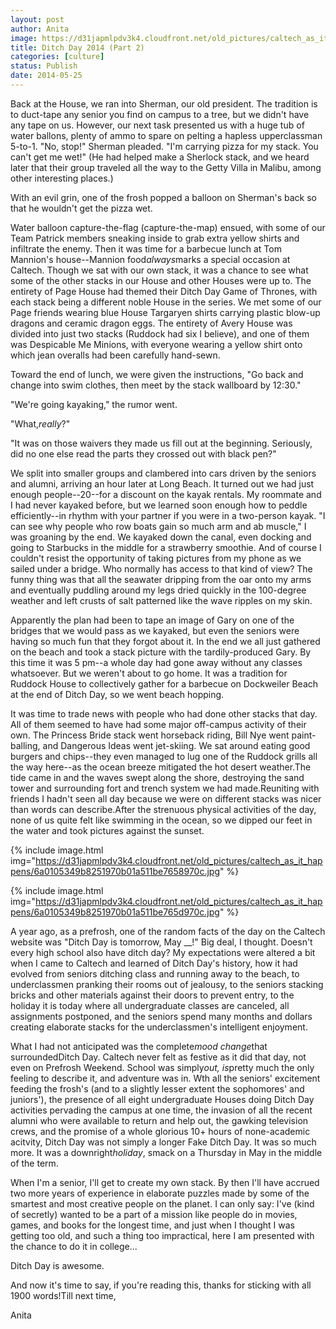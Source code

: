```yaml
---
layout: post
author: Anita
image: https://d31japmlpdv3k4.cloudfront.net/old_pictures/caltech_as_it_happens/6a0105349b8251970b01a511be764c970c.jpg
title: Ditch Day 2014 (Part 2)
categories: [culture]
status: Publish
date: 2014-05-25
---
```



Back at the House, we ran into Sherman, our old president. The tradition is to duct-tape any senior you find on campus to a tree, but we didn't have any tape on us. However, our next task presented us with a huge tub of water ballons, plenty of ammo to spare on pelting a hapless upperclassman 5-to-1. "No, stop!" Sherman pleaded. "I'm carrying pizza for my stack. You can't get me wet!" (He had helped make a Sherlock stack, and we heard later that their group traveled all the way to the Getty Villa in Malibu, among other interesting places.)

With an evil grin, one of the frosh popped a balloon on Sherman's back so that he wouldn't get the pizza wet.

Water balloon capture-the-flag (capture-the-map) ensued, with some of our Team Patrick members sneaking inside to grab extra yellow shirts and infiltrate the enemy. Then it was time for a barbecue lunch at Tom Mannion's house--Mannion food*always*marks a special occasion at Caltech. Though we sat with our own stack, it was a chance to see what some of the other stacks in our House and other Houses were up to. The entirety of Page House had themed their Ditch Day Game of Thrones, with each stack being a different noble House in the series. We met some of our Page friends wearing blue House Targaryen shirts carrying plastic blow-up dragons and ceramic dragon eggs. The entirety of Avery House was divided into just two stacks (Ruddock had six I believe), and one of them was Despicable Me Minions, with everyone wearing a yellow shirt onto which jean overalls had been carefully hand-sewn.

Toward the end of lunch, we were given the instructions, "Go back and change into swim clothes, then meet by the stack wallboard by 12:30."

"We're going kayaking," the rumor went.

"What,*really*?"

"It was on those waivers they made us fill out at the beginning. Seriously, did no one else read the parts they crossed out with black pen?"

We split into smaller groups and clambered into cars driven by the seniors and alumni, arriving an hour later at Long Beach. It turned out we had just enough people--20--for a discount on the kayak rentals. My roommate and I had never kayaked before, but we learned soon enough how to peddle efficiently--in rhythm with your partner if you were in a two-person kayak. "I can see why people who row boats gain so much arm and ab muscle," I was groaning by the end. We kayaked down the canal, even docking and going to Starbucks in the middle for a strawberry smoothie. And of course I couldn't resist the opportunity of taking pictures from my phone as we sailed under a bridge. Who normally has access to that kind of view? The funny thing was that all the seawater dripping from the oar onto my arms and eventually puddling around my legs dried quickly in the 100-degree weather and left crusts of salt patterned like the wave ripples on my skin.

Apparently the plan had been to tape an image of Gary on one of the bridges that we would pass as we kayaked, but even the seniors were having so much fun that they forgot about it. In the end we all just gathered on the beach and took a stack picture with the tardily-produced Gary. By this time it was 5 pm--a whole day had gone away without any classes whatsoever. But we weren't about to go home. It was a tradition for Ruddock House to collectively gather for a barbecue on Dockweiler Beach at the end of Ditch Day, so we went beach hopping.

It was time to trade news with people who had done other stacks that day. All of them seemed to have had some major off-campus activity of their own. The Princess Bride stack went horseback riding, Bill Nye went paint-balling, and Dangerous Ideas went jet-skiing. We sat around eating good burgers and chips--they even managed to lug one of the Ruddock grills all the way here--as the ocean breeze mitigated the hot desert weather.The tide came in and the waves swept along the shore, destroying the sand tower and surrounding fort and trench system we had made.Reuniting with friends I hadn't seen all day because we were on different stacks was nicer than words can describe.After the strenuous physical activities of the day, none of us quite felt like swimming in the ocean, so we dipped our feet in the water and took pictures against the sunset.


{% include image.html img="https://d31japmlpdv3k4.cloudfront.net/old_pictures/caltech_as_it_happens/6a0105349b8251970b01a511be7658970c.jpg" %}


{% include image.html img="https://d31japmlpdv3k4.cloudfront.net/old_pictures/caltech_as_it_happens/6a0105349b8251970b01a511be765d970c.jpg" %}

A year ago, as a prefrosh, one of the random facts of the day on the Caltech website was "Ditch Day is tomorrow, May __!" Big deal, I thought. Doesn't every high school also have ditch day? My expectations were altered a bit when I came to Caltech and learned of Ditch Day's history, how it had evolved from seniors ditching class and running away to the beach, to underclassmen pranking their rooms out of jealousy, to the seniors stacking bricks and other materials against their doors to prevent entry, to the holiday it is today where all undergraduate classes are canceled, all assignments postponed, and the seniors spend many months and dollars creating elaborate stacks for the underclassmen's intelligent enjoyment.

What I had not anticipated was the complete*mood change*that surroundedDitch Day. Caltech never felt as festive as it did that day, not even on Prefrosh Weekend. School was simply*out, is*pretty much the only feeling to describe it, and adventure was in. Wth all the seniors' excitement feeding the frosh's (and to a slightly lesser extent the sophomores' and juniors'), the presence of all eight undergraduate Houses doing Ditch Day activities pervading the campus at one time, the invasion of all the recent alumni who were available to return and help out, the gawking television crews, and the promise of a whole glorious 10+ hours of none-academic acitvity, Ditch Day was not simply a longer Fake Ditch Day. It was so much more. It was a downright*holiday*, smack on a Thursday in May in the middle of the term.

When I'm a senior, I'll get to create my own stack. By then I'll have accrued two more years of experience in elaborate puzzles made by some of the smartest and most creative people on the planet. I can only say: I've (kind of secretly) wanted to be a part of a mission like people do in movies, games, and books for the longest time, and just when I thought I was getting too old, and such a thing too impractical, here I am presented with the chance to do it in college...

Ditch Day is awesome.

And now it's time to say, if you're reading this, thanks for sticking with all 1900 words!Till next time,

Anita

